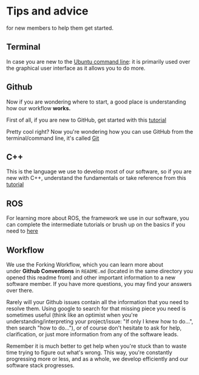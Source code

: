 # Tips and advice 
for new members to help them get started.

## Terminal

In case you are new to the [Ubuntu command line](https://lifehacker.com/how-can-i-quickly-learn-terminal-commands-1494082178): it is primarily used over the graphical user interface as it allows you to do more.

## Github

Now if you are wondering where to start, a good place is understanding how our workflow **works.**

First of all, if you are new to GitHub, get started with this [tutorial](https://guides.github.com/activities/hello-world/)

Pretty cool right? Now you're wondering how you can use GitHub from the terminal/command line, it's called [Git](https://try.github.io/levels/1/challenges/1)

## C++

This is the language we use to develop most of our software, so if you are new with C++, understand the fundamentals or take reference from this [tutorial](https://www.tutorialspoint.com/cplusplus/)

## ROS

For learning more about ROS, the framework we use in our software, you can complete the intermediate tutorials or brush up on the basics if you need to [here](http://wiki.ros.org/ROS/Tutorials)

## Workflow

We use the Forking Workflow, which you can learn more about under **Github Conventions** in `README.md` (located in the same directory you opened this readme from) and other important information to a new software member. If you have more questions, you may find your answers over there. 

Rarely will your Github issues contain all the information that you need to resolve them. Using google to search for that missing piece you need is sometimes useful (think like an optimist when you're understanding/interpreting your project/issue: "If only I knew how to do...", then search "how to do..."), or of course don't hesitate to ask for help, clarification, or just more information from any of the software leads. 

Remember it is much better to get help when you're stuck than to waste time trying to figure out what's wrong. This way, you're constantly progressing more or less, and as a whole, we develop efficiently and our software stack progresses.
